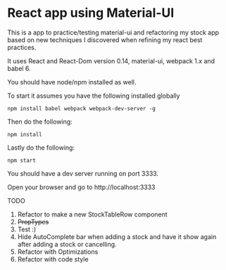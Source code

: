 # React app using Material-UI

This is a app to practice/testing material-ui and refactoring my stock app based on new techniques I discovered when refining my react best practices.

It uses React and React-Dom version 0.14, material-ui, webpack 1.x and babel 6.

You should have node/npm installed as well.

To start it assumes you have the following installed globally
```
npm install babel webpack webpack-dev-server -g
```

Then do the following:

```
npm install
```

Lastly do the following:

```
npm start
```

You should have a dev server running on port 3333.  

Open your browser and go to http://localhost:3333

TODO

1. Refactor to make a new StockTableRow component
2. ~~PropTypes~~
3. Test :)
4. Hide AutoComplete bar when adding a stock and have it show again after adding a stock or cancelling.
5. Refactor with Optimizations
6. Refactor with code style
